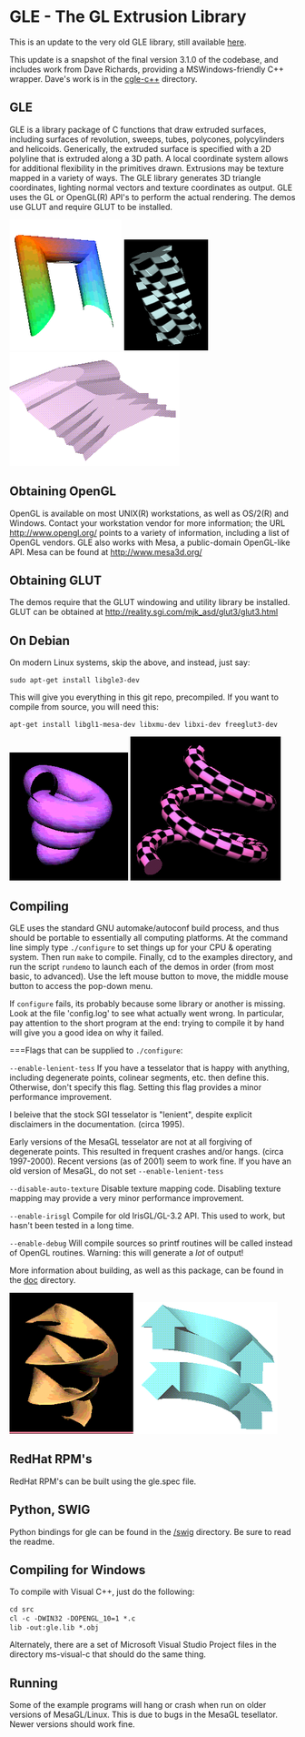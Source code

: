 

GLE - The GL Extrusion Library
==============================
This is an update to the very old GLE library, still available
[here](https://www.linas.org/gle/).

This update is a snapshot of the final version 3.1.0 of the codebase,
and includes work from Dave Richards, providing a MSWindows-friendly
C++ wrapper. Dave's work is in the [cgle-c++](cgle-c++) directory.

GLE
---

GLE is a library package of C functions that draw
extruded surfaces, including surfaces of revolution,
sweeps, tubes, polycones, polycylinders and helicoids.
Generically, the extruded surface is specified with a
2D polyline that is extruded along a 3D path.  A local
coordinate system allows for additional flexibility in
the primitives drawn.  Extrusions may be texture mapped
in a variety of ways.  The GLE library generates 3D
triangle coordinates, lighting normal vectors and
texture coordinates as output. GLE uses the GL or
OpenGL(R) API's to perform the actual rendering.
The demos use GLUT and require GLUT to be installed.

![img](/doc/html/basic.gif "Basic Cylinders")
![img](/doc/html/texscr.gif "Textured Screw")
![img](/doc/html/twist3.gif "Cut surface")

Obtaining OpenGL
----------------
OpenGL is available on most UNIX(R) workstations,
as well as OS/2(R) and Windows.  Contact your
workstation vendor for more information; the URL
http://www.opengl.org/ points to a variety of
information, including a list of OpenGL vendors.
GLE also works with Mesa, a public-domain
OpenGL-like API. Mesa can be found at
http://www.mesa3d.org/

Obtaining GLUT
--------------
The demos require that the GLUT windowing and
utility library be installed.  GLUT can be obtained
at http://reality.sgi.com/mjk_asd/glut3/glut3.html

On Debian
---------
On modern Linux systems, skip the above, and instead, just say:
```
sudo apt-get install libgle3-dev
```
This will give you everything in this git repo, precompiled.
If you want to compile from source, you will need this:
```
apt-get install libgl1-mesa-dev libxmu-dev libxi-dev freeglut3-dev
```

![img](/doc/html/helix2.gif "Helix")
![img](/doc/html/helixtex.gif "Textured Helix")

Compiling
---------
GLE uses the standard GNU automake/autoconf build process,
and thus should be portable to essentially all computing
platforms.  At the command line simply type `./configure`
to set things up for your CPU & operating system.  Then run
`make` to compile. Finally, cd to the examples directory,
and run the script `rundemo` to launch each of the demos
in order (from most basic, to advanced).  Use the left
mouse button to move, the middle mouse button to access
the pop-down menu.

If `configure` fails, its probably because some library
or another is missing.  Look at the file 'config.log'
to see what actually went wrong.  In particular, pay
attention to the short program at the end: trying to
compile it by hand will give you a good idea on why
it failed.

===Flags that can be supplied to `./configure`:

`--enable-lenient-tess`
If you have a tesselator that is happy with anything,
including degenerate points, colinear segments, etc.
then define this. Otherwise, don't specify this flag.
Setting this flag provides a minor performance improvement.
	
I beleive that the stock SGI tesselator is "lenient",
despite explicit disclaimers in the documentation.
(circa 1995).
	
Early versions of the MesaGL tesselator are not at all
forgiving of degenerate points.  This resulted in frequent
crashes and/or hangs.  (circa 1997-2000). Recent versions
(as of 2001) seem to work fine.  If you have an old version
 of MesaGL, do not set  `--enable-lenient-tess`

`--disable-auto-texture`
Disable texture mapping code.  Disabling texture
mapping may provide a very minor performance improvement.

`--enable-irisgl`
Compile for old IrisGL/GL-3.2 API.  This used to work, but
hasn't been tested in a long time.

`--enable-debug`
Will compile sources so printf routines will be called instead
of OpenGL routines.  Warning: this will generate a *lot* of
output!


More information about building, as well as this package,
can be found in the
[doc](https://github.com/linas/glextrusion/tree/master/doc/html/index.html) directory.

![img](/doc/html/helix4.gif "Ribbon")
![img](/doc/html/shear.gif "Shearing")

RedHat RPM's
------------
RedHat RPM's can be built using the gle.spec file.


Python, SWIG
------------
Python bindings for gle can be found in the [/swig](swig) directory.
Be sure to read the readme.

Compiling for Windows
------------------------
To compile with Visual C++, just do the following:

```
cd src
cl -c -DWIN32 -DOPENGL_10=1 *.c
lib -out:gle.lib *.obj
```

Alternately, there are a set of Microsoft Visual Studio Project
files in the directory ms-visual-c that should do the same thing.


Running
-------
Some of the example programs will hang or crash when run on
older versions of MesaGL/Linux.  This is due to bugs in the
MesaGL tesellator.  Newer versions should work fine.
